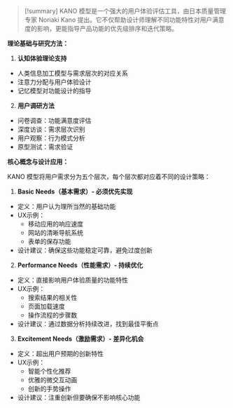 > [!summary] KANO 模型是一个强大的用户体验评估工具，由日本质量管理专家 Noriaki Kano 提出。它不仅帮助设计师理解不同功能特性对用户满意度的影响，更能指导产品功能的优先级排序和迭代策略。

**理论基础与研究方法：**

1. **认知体验理论支持**
- 人类信息加工模型与需求层次的对应关系
- 注意力分配与用户体验设计
- 记忆模型对功能设计的指导

2. **用户调研方法**
- 问卷调查：功能满意度评估
- 深度访谈：需求层次识别
- 用户观察：行为模式分析
- 原型测试：需求验证

**核心概念与设计应用：**

KANO 模型将用户需求分为五个层次，每个层次都对应着不同的设计策略：

1. **Basic Needs（基本需求）- 必须优先实现**
- 定义：用户认为理所当然的基础功能
- UX示例：
  - 移动应用的响应速度
  - 网站的清晰导航系统
  - 表单的保存功能
- 设计建议：确保这些功能稳定可靠，避免过度创新

2. **Performance Needs（性能需求）- 持续优化**
- 定义：直接影响用户体验质量的功能特性
- UX示例：
  - 搜索结果的相关性
  - 页面加载速度
  - 操作流程的步骤数
- 设计建议：通过数据分析持续改进，找到最佳平衡点

3. **Excitement Needs（激励需求）- 差异化机会**
- 定义：超出用户预期的创新特性
- UX示例：
  - 智能个性化推荐
  - 优雅的微交互动画
  - 创新的手势操作
- 设计建议：注重创新但要确保不影响核心功能

